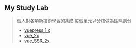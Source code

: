 ## My Study Lab
>個人對各項新技術學習的集成,每個單元以分枝做為區隔劃分
>   - [vuepress 1.x](https://github.com/thonyl19/Lab/tree/vuepress_1x/vuepress_1x)
>   - [vue_2x](https://github.com/thonyl19/Lab/tree/vue_2x/vue_2x)
>   - [vue_SSR_2x](https://github.com/thonyl19/Lab/tree/vue_SSR_2x/vue_SSR_2x)

